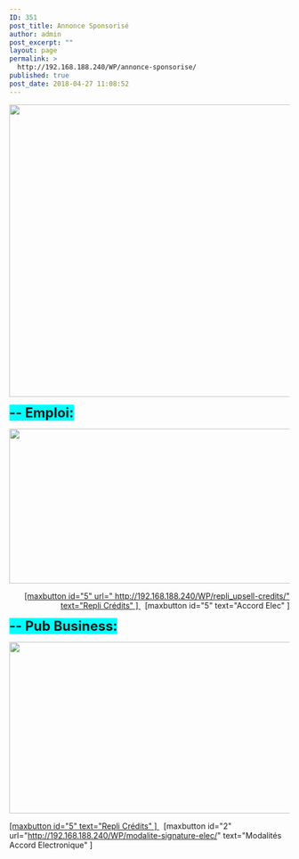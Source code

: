 ```yaml
---
ID: 351
post_title: Annonce Sponsorisé
author: admin
post_excerpt: ""
layout: page
permalink: >
  http://192.168.188.240/WP/annonce-sponsorise/
published: true
post_date: 2018-04-27 11:08:52
---
```

<a href="http://192.168.188.240/WP/wp-content/uploads/2018/04/Ann_spon_emploi-1.png"><img class="aligncenter size-full wp-image-399" src="http://192.168.188.240/WP/wp-content/uploads/2018/04/Ann_spon_emploi-1.png" alt="" width="1595" height="525" /></a>

<span style="font-size: 18pt; background-color: #00ffff;"><strong>-- Emploi:</strong></span>

<a href="http://192.168.188.240/WP/wp-content/uploads/2018/04/Ann_spon_1.png"><img class="aligncenter size-full wp-image-401" src="http://192.168.188.240/WP/wp-content/uploads/2018/04/Ann_spon_1.png" alt="" width="1597" height="278" /></a>
<p style="text-align: right;"><a href="http://192.168.188.240/WP/wp-content/uploads/2018/04/Box_1.png">[maxbutton id="5" url=" http://192.168.188.240/WP/repli_upsell-credits/" text="Repli Crédits" ] </a>  [maxbutton id="5" text="Accord Elec" ]</p>
<span style="font-size: 18pt; background-color: #00ffff;"><strong>-- Pub Business:</strong></span>

<a href="http://192.168.188.240/WP/wp-content/uploads/2018/04/Ann_spon_2.png"><img class="aligncenter size-full wp-image-402" src="http://192.168.188.240/WP/wp-content/uploads/2018/04/Ann_spon_2.png" alt="" width="1598" height="308" /></a>

<a href="http://192.168.188.240/WP/wp-content/uploads/2018/04/Ann_spon_emploi.png">[maxbutton id="5" text="Repli Crédits" ] </a>  [maxbutton id="2" url="http://192.168.188.240/WP/modalite-signature-elec/" text="Modalités Accord Electronique" ]